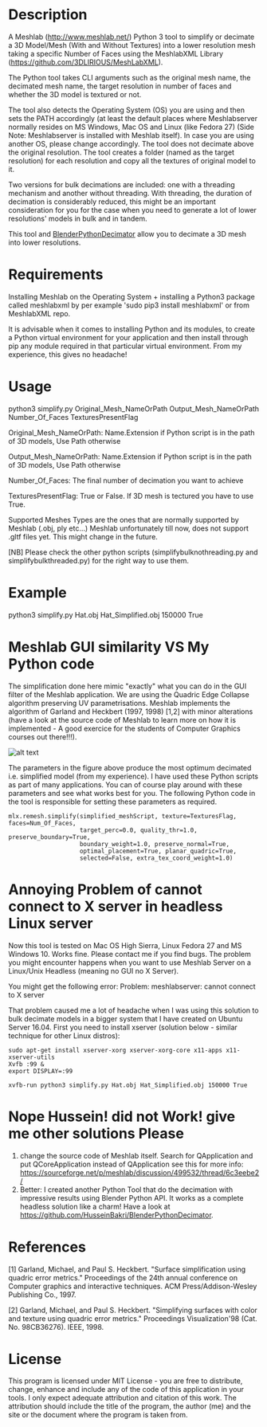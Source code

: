 # Description
A Meshlab (http://www.meshlab.net/) Python 3 tool to simplify or decimate a 3D Model/Mesh  (With and Without Textures) into a lower resolution mesh taking a specific Number of Faces using the MeshlabXML Library (https://github.com/3DLIRIOUS/MeshLabXML).

The Python tool takes CLI arguments such as the original mesh name, the decimated mesh name, the target resolution in number of faces and whether the 3D model is textured or not.

The tool also detects the Operating System (OS) you are using and then sets the PATH accordingly (at least the default places where Meshlabserver normally resides on MS Windows, Mac OS and Linux (like Fedora 27) (Side Note: Meshlabserver is installed with Meshlab itself). In case you are using another OS, please change accordingly. The tool does not decimate above the original resolution. The tool creates a folder (named as the target resolution) for each resolution and copy all the textures of original model to it.

Two versions for bulk decimations are included: one with a threading mechanism and another without threading. With threading, the duration of decimation is considerably reduced, this might be an important consideration for you for the case when you need to generate a lot of lower resolutions' models in bulk and in tandem.

This tool and [BlenderPythonDecimator](https://github.com/HusseinBakri/BlenderPythonDecimator) allow you to decimate a 3D mesh into lower resolutions.

# Requirements
Installing Meshlab on the Operating System + installing a Python3 package called meshlabxml by per example 'sudo pip3 install meshlabxml' or from MeshlabXML repo.

It is advisable when it comes to installing Python and its modules, to create a Python virtual environment for your application and then install through pip any module required in that particular virtual environment. From my experience, this gives no headache!


# Usage           
python3 simplify.py Original_Mesh_NameOrPath Output_Mesh_NameOrPath Number_Of_Faces TexturesPresentFlag

Original_Mesh_NameOrPath: Name.Extension if Python script is in the path of 3D models, Use Path otherwise

Output_Mesh_NameOrPath: Name.Extension if Python script is in the path of 3D models, Use Path otherwise

Number_Of_Faces: The final number of decimation you want to achieve

TexturesPresentFlag: True or False. If 3D mesh is tectured you have to use True.

Supported Meshes Types are the ones that are normally supported by Meshlab (.obj, ply etc...)
Meshlab unfortunately till now, does not support .gltf files yet. This might change in the future.

[NB] Please check the other python scripts (simplifybulknothreading.py and simplifybulkthreaded.py) for the right way to use them.

# Example 
python3 simplify.py Hat.obj Hat_Simplified.obj 150000 True

# Meshlab GUI similarity VS My Python code
The simplification done here mimic "exactly" what you can do in the GUI filter of the Meshlab application. We are using the Quadric Edge Collapse algorithm preserving UV parametrisations. Meshlab implements the algorithm of Garland and Heckbert (1997, 1998) [1,2] with minor alterations (have a look at the source code of Meshlab to learn more on how it is implemented - A good exercice for the students of Computer Graphics courses out there!!!).

![alt text](https://raw.githubusercontent.com/HusseinBakri/3DMeshBulkSimplification/master/QuadricDecimation1.PNG)

The parameters in the figure above  produce the most optimum decimated i.e. simplified model (from my experience). I have used these Python scripts as part of many applications. You can of course play around with these parameters and see what works best for you. The following Python code in the tool is responsible for setting these parameters as required.

```
mlx.remesh.simplify(simplified_meshScript, texture=TexturesFlag, faces=Num_Of_Faces,
                    target_perc=0.0, quality_thr=1.0, preserve_boundary=True,
                    boundary_weight=1.0, preserve_normal=True,
                    optimal_placement=True, planar_quadric=True,
                    selected=False, extra_tex_coord_weight=1.0)
```


# Annoying Problem of cannot connect to X server in headless Linux server
Now this tool is tested on Mac OS High Sierra, Linux Fedora 27 and MS Windows 10. Works fine. Please contact me if you find bugs.
The problem you might encounter happens when you want to use Meshlab Server on a Linux/Unix Headless (meaning no GUI no X Server).

You might get the following error: Problem: meshlabserver: cannot connect to X server

That problem caused me a lot of headache when I was using this solution to bulk decimate models in a bigger system that I have created  on Ubuntu Server 16.04. First you need to install xserver (solution below - similar technique for other Linux distros):
```
sudo apt-get install xserver-xorg xserver-xorg-core x11-apps x11-xserver-utils
Xvfb :99 &
export DISPLAY=:99

xvfb-run python3 simplify.py Hat.obj Hat_Simplified.obj 150000 True
```
# Nope Hussein! did not Work! give me other solutions Please
1) change the source code of Meshlab itself. Search for QApplication and put QCoreApplication instead of QApplication
see this for more info: https://sourceforge.net/p/meshlab/discussion/499532/thread/6c3eebe2/
2) Better: I created another Python Tool that do the decimation with impressive results using Blender Python API. It works as a complete headless solution like a charm! Have a look at https://github.com/HusseinBakri/BlenderPythonDecimator.

# References
[1] Garland, Michael, and Paul S. Heckbert. "Surface simplification using quadric error metrics." Proceedings of the 24th annual conference on Computer graphics and interactive techniques. ACM Press/Addison-Wesley Publishing Co., 1997.

[2] Garland, Michael, and Paul S. Heckbert. "Simplifying surfaces with color and texture using quadric error metrics." Proceedings Visualization'98 (Cat. No. 98CB36276). IEEE, 1998.

# License
This program is licensed under MIT License - you are free to distribute, change, enhance and include any of the code of this application in your tools. I only expect adequate attribution and citation of this work. The attribution should include the title of the program, the author (me) and the site or the document where the program is taken from.
